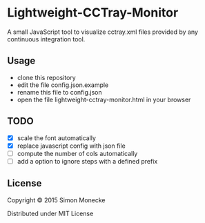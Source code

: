 # Lightweight-CCTray-Monitor

A small JavaScript tool to visualize cctray.xml files provided by any continuous integration tool.

## Usage
* clone this repository
* edit the file config.json.example
* rename this file to config.json
* open the file lightweight-cctray-monitor.html in your browser

## TODO
- [x] scale the font automatically
- [x] replace javascript config with json file
- [ ] compute the number of cols automatically
- [ ] add a option to ignore steps with a defined prefix

## License

Copyright © 2015 Simon Monecke

Distributed under MIT License
